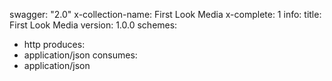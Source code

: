 swagger: "2.0"
x-collection-name: First Look Media
x-complete: 1
info:
  title: First Look Media
  version: 1.0.0
schemes:
- http
produces:
- application/json
consumes:
- application/json